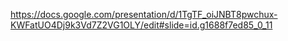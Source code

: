 https://docs.google.com/presentation/d/1TgTF_oiJNBT8pwchux-KWFatUO4Dj9k3Vd7Z2VG1OLY/edit#slide=id.g1688f7ed85_0_11
